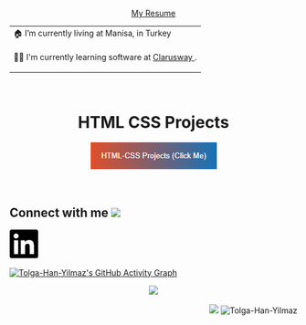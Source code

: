 <p  align="center"><a href="#">My Resume</a></p>
</hr>
<div align="center">
        <table>
            <tr>
                <td>🏠 I’m currently living at Manisa, in Turkey</td>
            </tr>
            <tr>
                <td><p>👨‍💻 I'm currently learning software at <a href = "https://clarusway.com" target = "_blank"> Clarusway </a>.</td>
            </tr>
        </table>
</div>

<br>

<div align="center">

<h1>HTML CSS Projects</h1>   

<a href="https://github.com/Tolga-Han-Yilmaz/HTML_CSS_Projects" style="color: #fff;text-decoration: none;"><img src="./html-css-button.png" alt="html-css"></a>


</div>


<br>

<h2> Connect with me <img src='https://raw.githubusercontent.com/ShahriarShafin/ShahriarShafin/main/Assets/handshake.gif' width="100px"> </h2>

<a href = "https://www.linkedin.com/in/tolga-han-y%C4%B1lmaz-2b79961ba/" targer = "_blank"> <img src="./Ekran görüntüsü 2021-12-31 040113.png" width="50px"></a>


[![Tolga-Han-Yilmaz's GitHub Activity Graph](https://activity-graph.herokuapp.com/graph?username=Tolga-Han-Yilmaz&theme=tokyonight)](https://git.io/praveenscience)

<p align="center">
<a href="https://github.com/Tolga-Han-Yilmaz">
  
  <img height="180em" src="https://github-readme-stats-eight-theta.vercel.app/api/top-langs/?username=Tolga-Han-Yilmaz&layout=compact&langs_count=8&theme=algolia"/>
</a>
</p>

<p align="right"><img src="https://github.com/Tolga-Han-Yilmaz/Tolga-Han-Yilmaz/blob/main/kedi.gif" width="70px"> <img src="https://komarev.com/ghpvc/?username=Tolga-Han-Yilmaz"            alt="Tolga-Han-Yilmaz" /> </p>

